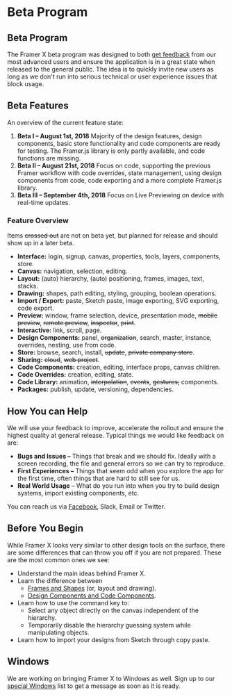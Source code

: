 # Beta Program

## Beta Program

The Framer X beta program was designed to both [get feedback](https://www.facebook.com/groups/framer.x.feedback/) from our most advanced users and ensure the application is in a great state when released to the general public. The idea is to quickly invite new users as long as we don't run into serious technical or user experience issues that block usage.

## Beta Features

An overview of the current feature state:

1. **Beta I – August 1st, 2018** Majority of the design features, design components, basic store functionality and code components are ready for testing. The Framer.js library is only partly available, and code functions are missing.
2. **Beta II – August 21st, 2018** Focus on code, supporting the previous Framer workflow with code overrides, state management, using design components from code, code exporting and a more complete Framer.js library.
3. **Beta III – September 4th, 2018** Focus on Live Previewing on device with real-time updates.

### Feature Overview

Items ~~crossed out~~ are not on beta yet, but planned for release and should show up in a later beta.

* **Interface:** login, signup, canvas, properties, tools, layers, components, store.
* **Canvas:** navigation, selection, editing.
* **Layout:** \(auto\) hierarchy, \(auto\) positioning, frames, images, text, stacks.
* **Drawing:** shapes, path editing, styling, grouping, boolean operations.
* **Import / Export:** paste, Sketch paste, image exporting, SVG exporting, code export.
* **Preview:** window, frame selection, device, presentation mode, ~~mobile preview~~, ~~remote preview~~, ~~inspector~~, ~~print~~.
* **Interactive:** link, scroll, page.
* **Design Components:** panel, ~~organization~~, search, master, instance, overrides, nesting, use from code.
* **Store:** browse, search, install, ~~update~~, ~~private company store~~.
* **Sharing:** ~~cloud~~, ~~web project~~.
* **Code Components:** creation, editing, interface props, canvas children.
* **Code Overrides:** creation, editing, state.
* **Code Library:** animation, ~~interpolation~~, ~~events~~, ~~gestures,~~ components.
* **Packages:** publish, update, versioning, dependencies.

## How You can Help

We will use your feedback to improve, accelerate the rollout and ensure the highest quality at general release. Typical things we would like feedback on are:

* **Bugs and Issues –** Things that break and we should fix. Ideally with a screen recording, the file and general errors so we can try to reproduce.
* **First Experiences –** Things that seem odd when you explore the app for the first time, often things that are hard to still see for us.
* **Real World Usage** – What do you run into when you try to build design systems, import existing components, etc.

You can reach us via [Facebook](https://www.facebook.com/groups/framer.x.feedback), Slack, Email or Twitter.

## Before You Begin

While Framer X looks very similar to other design tools on the surface, there are some differences that can throw you off if you are not prepared. These are the most common ones we see:

* Understand the main ideas behind Framer X.
* Learn the difference between
  * [Frames and Shapes](../../tools/layout.md#frames-and-shapes) \(or, layout and drawing\).
  * [Design Components and Code Components](../../components/#types-of-components).
* Learn how to use the command key to:
  * Select any object directly on the canvas independent of the hierarchy.
  * Temporarily disable the hierarchy guessing system while manipulating objects.
* Learn how to import your designs from Sketch through copy paste.

## Windows

We are working on bringing Framer X to Windows as well. Sign up to our [special Windows](https://framer.com/forms/windows/) list to get a message as soon as it is ready.



